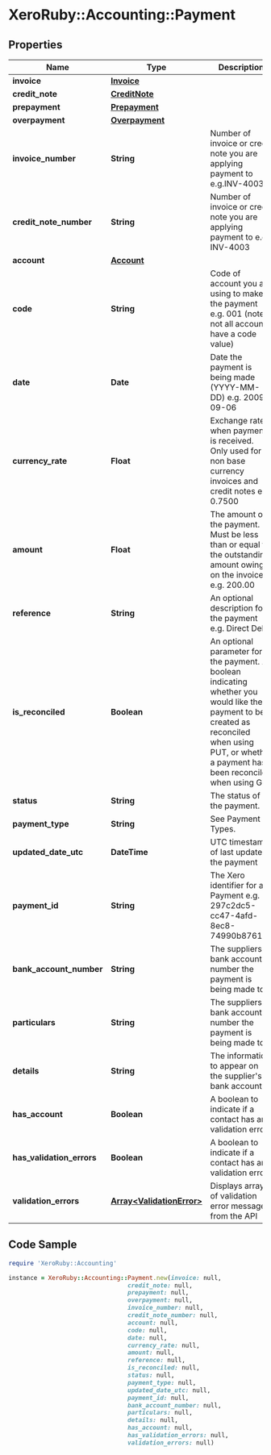 # XeroRuby::Accounting::Payment

## Properties

Name | Type | Description | Notes
------------ | ------------- | ------------- | -------------
**invoice** | [**Invoice**](Invoice.md) |  | [optional] 
**credit_note** | [**CreditNote**](CreditNote.md) |  | [optional] 
**prepayment** | [**Prepayment**](Prepayment.md) |  | [optional] 
**overpayment** | [**Overpayment**](Overpayment.md) |  | [optional] 
**invoice_number** | **String** | Number of invoice or credit note you are applying payment to e.g.INV-4003 | [optional] 
**credit_note_number** | **String** | Number of invoice or credit note you are applying payment to e.g. INV-4003 | [optional] 
**account** | [**Account**](Account.md) |  | [optional] 
**code** | **String** | Code of account you are using to make the payment e.g. 001 (note- not all accounts have a code value) | [optional] 
**date** | **Date** | Date the payment is being made (YYYY-MM-DD) e.g. 2009-09-06 | [optional] 
**currency_rate** | **Float** | Exchange rate when payment is received. Only used for non base currency invoices and credit notes e.g. 0.7500 | [optional] 
**amount** | **Float** | The amount of the payment. Must be less than or equal to the outstanding amount owing on the invoice e.g. 200.00 | [optional] 
**reference** | **String** | An optional description for the payment e.g. Direct Debit | [optional] 
**is_reconciled** | **Boolean** | An optional parameter for the payment. A boolean indicating whether you would like the payment to be created as reconciled when using PUT, or whether a payment has been reconciled when using GET | [optional] 
**status** | **String** | The status of the payment. | [optional] 
**payment_type** | **String** | See Payment Types. | [optional] 
**updated_date_utc** | **DateTime** | UTC timestamp of last update to the payment | [optional] 
**payment_id** | **String** | The Xero identifier for an Payment e.g. 297c2dc5-cc47-4afd-8ec8-74990b8761e9 | [optional] 
**bank_account_number** | **String** | The suppliers bank account number the payment is being made to | [optional] 
**particulars** | **String** | The suppliers bank account number the payment is being made to | [optional] 
**details** | **String** | The information to appear on the supplier&#39;s bank account | [optional] 
**has_account** | **Boolean** | A boolean to indicate if a contact has an validation errors | [optional] 
**has_validation_errors** | **Boolean** | A boolean to indicate if a contact has an validation errors | [optional] 
**validation_errors** | [**Array&lt;ValidationError&gt;**](ValidationError.md) | Displays array of validation error messages from the API | [optional] 

## Code Sample

```ruby
require 'XeroRuby::Accounting'

instance = XeroRuby::Accounting::Payment.new(invoice: null,
                                 credit_note: null,
                                 prepayment: null,
                                 overpayment: null,
                                 invoice_number: null,
                                 credit_note_number: null,
                                 account: null,
                                 code: null,
                                 date: null,
                                 currency_rate: null,
                                 amount: null,
                                 reference: null,
                                 is_reconciled: null,
                                 status: null,
                                 payment_type: null,
                                 updated_date_utc: null,
                                 payment_id: null,
                                 bank_account_number: null,
                                 particulars: null,
                                 details: null,
                                 has_account: null,
                                 has_validation_errors: null,
                                 validation_errors: null)
```


